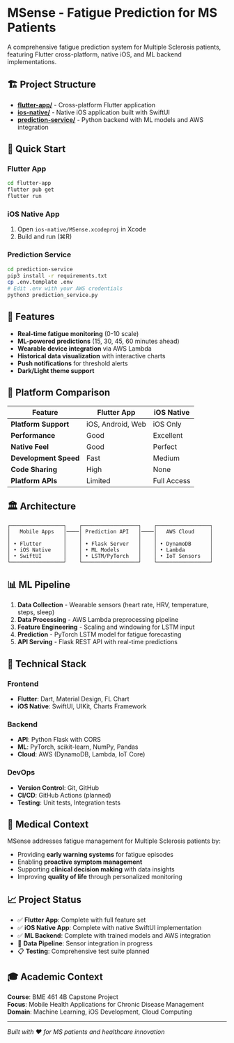 # MSense - Fatigue Prediction for MS Patients

A comprehensive fatigue prediction system for Multiple Sclerosis patients, featuring Flutter cross-platform, native iOS, and ML backend implementations.

## 🏗️ Project Structure

- **[flutter-app/](./flutter-app/)** - Cross-platform Flutter application
- **[ios-native/](./ios-native/)** - Native iOS application built with SwiftUI  
- **[prediction-service/](./prediction-service/)** - Python backend with ML models and AWS integration

## 🚀 Quick Start

### Flutter App
```bash
cd flutter-app
flutter pub get
flutter run
```

### iOS Native App
1. Open `ios-native/MSense.xcodeproj` in Xcode
2. Build and run (⌘R)

### Prediction Service
```bash
cd prediction-service
pip3 install -r requirements.txt
cp .env.template .env
# Edit .env with your AWS credentials
python3 prediction_service.py
```

## 📱 Features

- **Real-time fatigue monitoring** (0-10 scale)
- **ML-powered predictions** (15, 30, 45, 60 minutes ahead)
- **Wearable device integration** via AWS Lambda
- **Historical data visualization** with interactive charts
- **Push notifications** for threshold alerts
- **Dark/Light theme support**

## 🎯 Platform Comparison

| Feature | Flutter App | iOS Native |
|---------|-------------|------------|
| **Platform Support** | iOS, Android, Web | iOS Only |
| **Performance** | Good | Excellent |
| **Native Feel** | Good | Perfect |
| **Development Speed** | Fast | Medium |
| **Code Sharing** | High | None |
| **Platform APIs** | Limited | Full Access |

## 🏛️ Architecture

```
┌─────────────────┐    ┌──────────────────┐    ┌─────────────────┐
│   Mobile Apps   │────│ Prediction API   │────│   AWS Cloud     │
│                 │    │                  │    │                 │
│ • Flutter       │    │ • Flask Server   │    │ • DynamoDB      │
│ • iOS Native    │    │ • ML Models      │    │ • Lambda        │
│ • SwiftUI       │    │ • LSTM/PyTorch   │    │ • IoT Sensors   │
└─────────────────┘    └──────────────────┘    └─────────────────┘
```

## 📊 ML Pipeline

1. **Data Collection** - Wearable sensors (heart rate, HRV, temperature, steps, sleep)
2. **Data Processing** - AWS Lambda preprocessing pipeline  
3. **Feature Engineering** - Scaling and windowing for LSTM input
4. **Prediction** - PyTorch LSTM model for fatigue forecasting
5. **API Serving** - Flask REST API with real-time predictions

## 🔧 Technical Stack

### Frontend
- **Flutter**: Dart, Material Design, FL Chart
- **iOS Native**: SwiftUI, UIKit, Charts Framework

### Backend  
- **API**: Python Flask with CORS
- **ML**: PyTorch, scikit-learn, NumPy, Pandas
- **Cloud**: AWS (DynamoDB, Lambda, IoT Core)

### DevOps
- **Version Control**: Git, GitHub
- **CI/CD**: GitHub Actions (planned)
- **Testing**: Unit tests, Integration tests

## 🏥 Medical Context

MSense addresses fatigue management for Multiple Sclerosis patients by:
- Providing **early warning systems** for fatigue episodes
- Enabling **proactive symptom management**
- Supporting **clinical decision making** with data insights
- Improving **quality of life** through personalized monitoring

## 📈 Project Status

- ✅ **Flutter App**: Complete with full feature set
- ✅ **iOS Native App**: Complete with native SwiftUI implementation  
- ✅ **ML Backend**: Complete with trained models and AWS integration
- 🔄 **Data Pipeline**: Sensor integration in progress
- 📋 **Testing**: Comprehensive test suite planned

## 🎓 Academic Context

**Course**: BME 461 4B Capstone Project  
**Focus**: Mobile Health Applications for Chronic Disease Management  
**Domain**: Machine Learning, iOS Development, Cloud Computing

---

*Built with ❤️ for MS patients and healthcare innovation*
